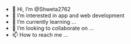 - 👋 Hi, I’m @Shweta2762
- 👀 I’m interested in app and web development
- 🌱 I’m currently learning ...
- 💞️ I’m looking to collaborate on ...
- 📫 How to reach me ...

<!---
Shweta2762/Shweta2762 is a ✨ special ✨ repository because its `README.md` (this file) appears on your GitHub profile.
You can click the Preview link to take a look at your changes.
--->

